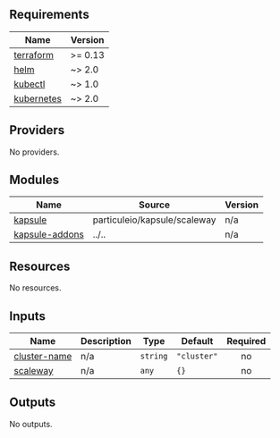 <!-- BEGINNING OF PRE-COMMIT-TERRAFORM DOCS HOOK -->
## Requirements

| Name | Version |
|------|---------|
| <a name="requirement_terraform"></a> [terraform](#requirement\_terraform) | >= 0.13 |
| <a name="requirement_helm"></a> [helm](#requirement\_helm) | ~> 2.0 |
| <a name="requirement_kubectl"></a> [kubectl](#requirement\_kubectl) | ~> 1.0 |
| <a name="requirement_kubernetes"></a> [kubernetes](#requirement\_kubernetes) | ~> 2.0 |

## Providers

No providers.

## Modules

| Name | Source | Version |
|------|--------|---------|
| <a name="module_kapsule"></a> [kapsule](#module\_kapsule) | particuleio/kapsule/scaleway | n/a |
| <a name="module_kapsule-addons"></a> [kapsule-addons](#module\_kapsule-addons) | ../.. | n/a |

## Resources

No resources.

## Inputs

| Name | Description | Type | Default | Required |
|------|-------------|------|---------|:--------:|
| <a name="input_cluster-name"></a> [cluster-name](#input\_cluster-name) | n/a | `string` | `"cluster"` | no |
| <a name="input_scaleway"></a> [scaleway](#input\_scaleway) | n/a | `any` | `{}` | no |

## Outputs

No outputs.
<!-- END OF PRE-COMMIT-TERRAFORM DOCS HOOK -->
